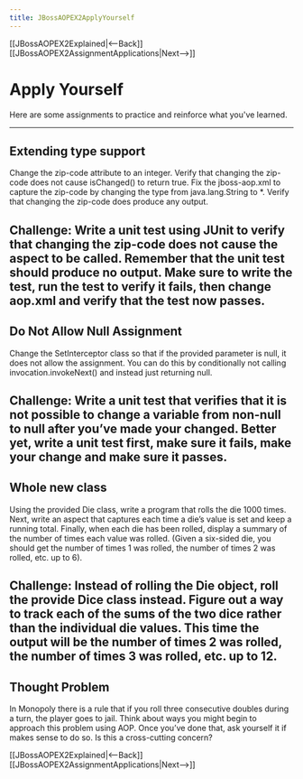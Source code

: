```yaml
---
title: JBossAOPEX2ApplyYourself
---
```

[[JBossAOPEX2Explained|<--Back]] [[JBossAOPEX2AssignmentApplications|Next-->]]

# Apply Yourself
Here are some assignments to practice and reinforce what you've learned.

----
## Extending type support
Change the zip-code attribute to an integer. Verify that changing the zip-code does not cause isChanged() to return true. Fix the jboss-aop.xml to capture the zip-code by changing the type from java.lang.String to *. Verify that changing the zip-code does produce any output.

**Challenge:** Write a unit test using JUnit to verify that changing the zip-code does not cause the aspect to be called. Remember that the unit test should produce no output. Make sure to write the test, run the test to verify it fails, then change aop.xml and verify that the test now passes.
----
## Do Not Allow Null Assignment
Change the SetInterceptor class so that if the provided parameter is null, it does not allow the assignment. You can do this by conditionally not calling invocation.invokeNext() and instead just returning null.

**Challenge:** Write a unit test that verifies that it is not possible to change a variable from non-null to null after you’ve made your changed. Better yet, write a unit test first, make sure it fails, make your change and make sure it passes.
----
## Whole new class
Using the provided Die class, write a program that rolls the die 1000 times. Next, write an aspect that captures each time a die’s value is set and keep a running total. Finally, when each die has been rolled, display a summary of the number of times each value was rolled. (Given a six-sided die, you should get the number of times 1 was rolled, the number of times 2 was rolled, etc. up to 6).

**Challenge:** Instead of rolling the Die object, roll the provide Dice class instead. Figure out a way to track each of the sums of the two dice rather than the individual die values. This time the output will be the number of times 2 was rolled, the number of times 3 was rolled, etc. up to 12.
----
## Thought Problem
In Monopoly there is a rule that if you roll three consecutive doubles during a turn, the player goes to jail. Think about ways you might begin to approach this problem using AOP. Once you’ve done that, ask yourself it if makes sense to do so. Is this a cross-cutting concern?

[[JBossAOPEX2Explained|<--Back]] [[JBossAOPEX2AssignmentApplications|Next-->]]